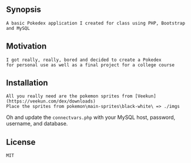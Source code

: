 ## Synopsis

    A basic Pokedex application I created for class using PHP, Bootstrap and MySQL

## Motivation

    I got really, really, bored and decided to create a Pokedex
    for personal use as well as a final project for a college course

## Installation

    All you really need are the pokemon sprites from [Veekun](https://veekun.com/dex/downloads)
    Place the sprites from pokemon\main-sprites\black-white\ => ./imgs
    
   Oh and update the ```connectvars.php``` with your MySQL host, password, username, and database. 


## License

    MIT
